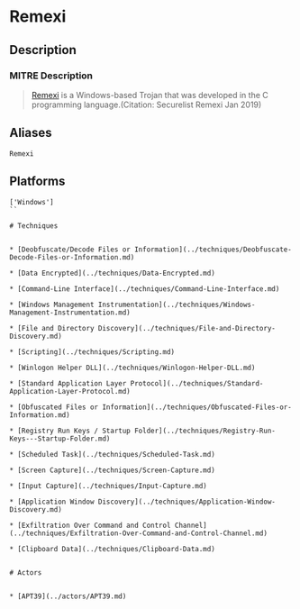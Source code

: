
# Remexi

## Description

### MITRE Description

> [Remexi](https://attack.mitre.org/software/S0375) is a Windows-based Trojan that was developed in the C programming language.(Citation: Securelist Remexi Jan 2019)

## Aliases

```
Remexi
```

## Platforms

```
['Windows']
``

# Techniques


* [Deobfuscate/Decode Files or Information](../techniques/Deobfuscate-Decode-Files-or-Information.md)

* [Data Encrypted](../techniques/Data-Encrypted.md)
    
* [Command-Line Interface](../techniques/Command-Line-Interface.md)
    
* [Windows Management Instrumentation](../techniques/Windows-Management-Instrumentation.md)
    
* [File and Directory Discovery](../techniques/File-and-Directory-Discovery.md)
    
* [Scripting](../techniques/Scripting.md)
    
* [Winlogon Helper DLL](../techniques/Winlogon-Helper-DLL.md)
    
* [Standard Application Layer Protocol](../techniques/Standard-Application-Layer-Protocol.md)
    
* [Obfuscated Files or Information](../techniques/Obfuscated-Files-or-Information.md)
    
* [Registry Run Keys / Startup Folder](../techniques/Registry-Run-Keys---Startup-Folder.md)
    
* [Scheduled Task](../techniques/Scheduled-Task.md)
    
* [Screen Capture](../techniques/Screen-Capture.md)
    
* [Input Capture](../techniques/Input-Capture.md)
    
* [Application Window Discovery](../techniques/Application-Window-Discovery.md)
    
* [Exfiltration Over Command and Control Channel](../techniques/Exfiltration-Over-Command-and-Control-Channel.md)
    
* [Clipboard Data](../techniques/Clipboard-Data.md)
    

# Actors


* [APT39](../actors/APT39.md)


